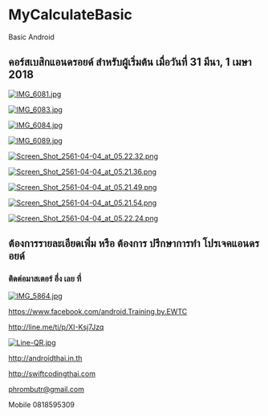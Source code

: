 # MyCalculateBasic
Basic Android

## คอร์สเบสิกแอนดรอยด์ สำหรับผู้เริ่มต้น เมื่อวันที่ 31 มีนา, 1 เมษา 2018

[![IMG_6081.jpg](https://s7.postimg.org/m03aaqlnf/IMG_6081.jpg)](https://postimg.org/image/f9mt1ayhj/)

[![IMG_6083.jpg](https://s7.postimg.org/4mszvw5rv/IMG_6083.jpg)](https://postimg.org/image/cfjnnvbqv/)

[![IMG_6084.jpg](https://s7.postimg.org/mpm2n4orv/IMG_6084.jpg)](https://postimg.org/image/goodq225j/)

[![IMG_6089.jpg](https://s7.postimg.org/p6xtuege3/IMG_6089.jpg)](https://postimg.org/image/ou6fo7y47/)

[![Screen_Shot_2561-04-04_at_05.22.32.png](https://s7.postimg.org/9qfo6qwrf/Screen_Shot_2561-04-04_at_05.22.32.png)](https://postimg.org/image/vpm2tydlj/)

[![Screen_Shot_2561-04-04_at_05.21.36.png](https://s7.postimg.org/h018pjqsb/Screen_Shot_2561-04-04_at_05.21.36.png)](https://postimg.org/image/8uj6re2jb/)

[![Screen_Shot_2561-04-04_at_05.21.49.png](https://s7.postimg.org/dgfazqvsb/Screen_Shot_2561-04-04_at_05.21.49.png)](https://postimg.org/image/y0k4y8bjb/)

[![Screen_Shot_2561-04-04_at_05.21.54.png](https://s7.postimg.org/850ef1wuz/Screen_Shot_2561-04-04_at_05.21.54.png)](https://postimg.org/image/llxcxx76f/)

[![Screen_Shot_2561-04-04_at_05.22.24.png](https://s7.postimg.org/6d7fk6g2z/Screen_Shot_2561-04-04_at_05.22.24.png)](https://postimg.org/image/fkzo0vn53/)

## ต้องการรายละเอียดเพิ่ม หรือ ต้องการ ปรึกษาการทำ โปรเจคแอนดรอยด์
### ติดต่อมาสเตอร์ อึ่ง เลย ที่

[![IMG_5864.jpg](https://s17.postimg.org/vsniq5zm7/IMG_5864.jpg)](https://postimg.org/image/bla2xv24r/)

https://www.facebook.com/android.Training.by.EWTC

http://line.me/ti/p/XI-Ksj7Jzq

[![Line-QR.jpg](https://s9.postimg.org/41ec4gb3z/Line-_QR.jpg)](https://postimg.org/image/h5jwh535n/)

http://androidthai.in.th

http://swiftcodingthai.com

phrombutr@gmail.com

Mobile 0818595309


